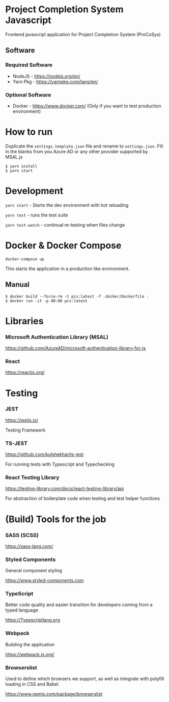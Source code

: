 # Project Completion System Javascript
Frontend javascript application for Project Completion System (ProCoSys)

## Software
### Required Software
- NodeJS - https://nodejs.org/en/
- Yarn Pkg - https://yarnpkg.com/lang/en/

### Optional Software
- Docker - https://www.docker.com/ (Only if you want to test production environment)


# How to run

Duplicate the `settings.template.json` file and rename to `settings.json`.
Fill in the blanks from you Azure AD or any other provider supported by MSAL.js
```
$ yarn install
$ yarn start
```

# Development
`yarn start` - Starts the dev environment with hot reloading

`yarn test` - runs the test suite

`yarn test-watch` - continual re-testing when files change

# Docker & Docker Compose

```
docker-compose up
```
This starts the application in a production like environment. 

## Manual

```
$ docker build --force-rm -t pcs:latest -f .docker/Dockerfile .
$ docker run -it -p 80:80 pcs:latest
```

# Libraries

### Microsoft Authentication Library (MSAL)

https://github.com/AzureAD/microsoft-authentication-library-for-js

### React
https://reactjs.org/

# Testing

### JEST
https://jestjs.io/

Testing Framework


### TS-JEST
https://github.com/kulshekhar/ts-jest

For running tests with Typescript and Typechecking


### React Testing Library
https://testing-library.com/docs/react-testing-library/api

For abstraction of boilerplate code when testing and test helper functions


# (Build) Tools for the job

### SASS (SCSS)
https://sass-lang.com/

### Styled Components
General component styling

https://www.styled-components.com

### TypeScript
Better code quality and easier transition for developers coming from a typed language

https://Typescriptlang.org

### Webpack
Building the application

https://webpack.js.org/

### Browserslist
Used to define which browsers we support, as well as integrate with polyfill loading in CSS and Babel. 

https://www.npmjs.com/package/browserslist